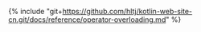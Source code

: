 {% include "git+https://github.com/hltj/kotlin-web-site-cn.git/docs/reference/operator-overloading.md" %}
